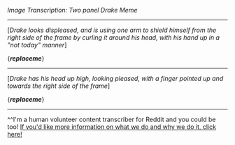 *Image Transcription: Two panel Drake Meme*

---


[*Drake looks displeased, and is using one arm to shield himself from the right side of the frame by curling it around his head, with his hand up in a "not today" manner*]

{___replaceme___}

---

[*Drake has his head up high, looking pleased, with a finger pointed up and towards the right side of the frame*] 

{___replaceme___}

---

^^I'm&#32;a&#32;human&#32;volunteer&#32;content&#32;transcriber&#32;for&#32;Reddit&#32;and&#32;you&#32;could&#32;be&#32;too!&#32;[If&#32;you'd&#32;like&#32;more&#32;information&#32;on&#32;what&#32;we&#32;do&#32;and&#32;why&#32;we&#32;do&#32;it,&#32;click&#32;here!](https://www.reddit.com/r/TranscribersOfReddit/wiki/index)
